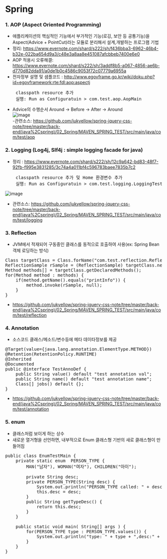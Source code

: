 # Spring  

### 1. AOP (Aspect Oriented Programming)  
- 애플리케이션의 핵심적인 기능에서 부가적인 기능(로깅, 보안 등 공통기능)을 Aspect(Advice + PointCut)라는 모듈로 분리해서 설계,개발하는 프로그램 기법  
- 정리: https://www.evernote.com/shard/s222/sh/f436bba3-6962-46b4-b32e-022ba654d9a3/c48e3a8aa8e451087afcbbeb7400e6e0  
- AOP 적용시 오류해결: https://www.evernote.com/shard/s222/sh/3addf8b5-a067-4856-ae6b-d770d82dda91/a0de1b0c4586c9053f72c07779a6955a  
- 전자정부 설명 및 샘플코드 : http://www.egovframe.go.kr/wiki/doku.php?id=egovframework:rte:fdl:aop:aspectj  
<pre>
    classpath resource 추가  
    실행: Run as Configuratuin > com.test.aop.AopMain  
</pre>
- Advice의 수행순서 Around -> Before -> After -> Around  
![image](https://user-images.githubusercontent.com/45334819/59117125-09885d00-8988-11e9-9809-e513498a920c.png)  
-관련소스: https://github.com/jukyellow/spring-jquery-css-note/tree/master/back-end(java%2Cspring)/02_Spring/MAVEN_SPRING_TEST/src/main/java/com/test/aop  

### 2. Logging (Log4j, Slf4j : simple logging facade for java)
- 정리 : https://www.evernote.com/shard/s222/sh/12c9a642-bd83-48f7-92fb-f995e3831285/3c74a4a011bf4c596783baee7835b7c2  
<pre>
    classpath resource 추가 및 Home 환경변수 추가  
    실행: Run as Configuratuin > com.test.logging.LoggingTest  
</pre>
![image](https://user-images.githubusercontent.com/45334819/59117939-ef4f7e80-8989-11e9-975a-888c7dfd05de.png)
- 관련소스: https://github.com/jukyellow/spring-jquery-css-note/tree/master/back-end(java%2Cspring)/02_Spring/MAVEN_SPRING_TEST/src/main/java/com/test/logging  

### 3. Reflection  
- JVM에서 적재되어 구동중인 클래스를 동적으로 호출하여 사용(ex: Spring Bean객체 로딩하는 방식)  
<pre>
Class targetClass = Class.forName("com.test.reflection.ReflectionSample");
ReflectionSample rSample = (ReflectionSample) targetClass.newInstance();
Method methods[] = targetClass.getDeclaredMethods();
for(Method method : methods) {
    if(method.getName().equals("printInfo")) {
        method.invoke(rSample, null);
    }
}
</pre>
- https://github.com/jukyellow/spring-jquery-css-note/tree/master/back-end(java%2Cspring)/02_Spring/MAVEN_SPRING_TEST/src/main/java/com/test/reflection  

### 4. Annotation  
- 소스코드 클래스/메소드/변수등에 메타 데이타정보를 제공  
<pre>
@Target(value={java.lang.annotation.ElementType.METHOD})
@Retention(RetentionPolicy.RUNTIME)
@Inherited
@Documented
public @interface TestAnnoDef {
	public String value() default "test annotation val";
	public String name() default "test annotation name";
	Class<? extends TestJob>[] jobs() default {};
}
</pre>
- https://github.com/jukyellow/spring-jquery-css-note/tree/master/back-end(java%2Cspring)/02_Spring/MAVEN_SPRING_TEST/src/main/java/com/test/annotation  

### 5. enum
- 클래스처럼 보이게 하는 상수  
- 새로운 열거형을 선언하면, 내부적으로 Enum 클래스형 기반의 새로 클래스형이 만들어짐  
<pre>
public class EnumTestMain {
	private static enum  PERSON_TYPE {
		MAN("남자"), WOMAN("여자"), CHILDREN("아이");
		
		private String desc;
		private PERSON_TYPE(String desc) {
			System.out.println("PERSON_TYPE called: " + desc);
			this.desc = desc;
		}
		public String getTypeDesc() {
			return this.desc;
		}
	}
	
	public static void main( String[] args ) {
		for(PERSON_TYPE type : PERSON_TYPE.values()) {
			System.out.println("type: " + type + ",desc:" + type.getTypeDesc());
		}
	}
}	
</pre>
